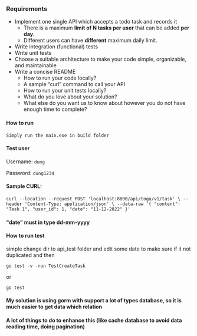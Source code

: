 ### Requirements

- Implement one single API which accepts a todo task and records it
    - There is a maximum **limit of N tasks per user** that can be added **per day**.
    - Different users can have **different** maximum daily limit.
- Write integration (functional) tests
- Write unit tests
- Choose a suitable architecture to make your code simple, organizable, and maintainable
- Write a concise README
    - How to run your code locally?
    - A sample “curl” command to call your API
    - How to run your unit tests locally?
    - What do you love about your solution?
    - What else do you want us to know about however you do not have enough time to complete?

#### How to run

`Simply run the main.exe in build folder`

#### Test user

Username: `dung`

Password: `dung1234`

#### Sample CURL:

`curl --location --request POST 'localhost:8800/api/togo/v1/task' \
--header 'Content-Type: application/json' \
--data-raw '{
"content": "Task 1",
"user_id": 1,
"date": "11-12-2022"
}'`

#### "date" must in type dd-mm-yyyy

#### How to run test

simple change dir to api_test folder and edit some date to make sure if it not duplicated and then

`go test -v -run TestCreateTask `

or

`go test`

#### My solution is using gorm with support a lot of types database, so it is much easier to get data which relation

#### A lot of things to do to enhance this (like cache database to avoid data reading time, doing pagination)
